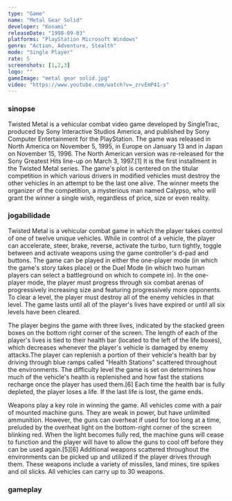 ```yaml
---
type: "Game"
name: "Metal Gear Solid"
developer: "Konami"
releaseDate: "1998-09-03"
platforms: "PlayStation Microsoft Windows"
genre: "Action, Adventure, Stealth"
mode: "Single Player"
rate: 5
screenshots: [1,2,3]
logo: ""
gameImage: "metal gear solid.jpg"
video: "https://www.youtube.com/watch?v=_zrvEmP41-s"
---
```


### sinopse
Twisted Metal is a vehicular combat video game developed by SingleTrac, produced by Sony Interactive Studios America, and published by Sony Computer Entertainment for the PlayStation. The game was released in North America on November 5, 1995, in Europe on January 13 and in Japan on November 15, 1996. The North American version was re-released for the Sony Greatest Hits line-up on March 3, 1997.[1] It is the first installment in the Twisted Metal series. The game's plot is centered on the titular competition in which various drivers in modified vehicles must destroy the other vehicles in an attempt to be the last one alive. The winner meets the organizer of the competition, a mysterious man named Calypso, who will grant the winner a single wish, regardless of price, size or even reality.

### jogabilidade
Twisted Metal is a vehicular combat game in which the player takes control of one of twelve unique vehicles. While in control of a vehicle, the player can accelerate, steer, brake, reverse, activate the turbo, turn tightly, toggle between and activate weapons using the game controller's d-pad and buttons. The game can be played in either the one-player mode (in which the game's story takes place) or the Duel Mode (in which two human players can select a battleground on which to compete in). In the one-player mode, the player must progress through six combat arenas of progressively increasing size and featuring progressively more opponents. To clear a level, the player must destroy all of the enemy vehicles in that level. The game lasts until all of the player's lives have expired or until all six levels have been cleared.

The player begins the game with three lives, indicated by the stacked green boxes on the bottom right corner of the screen. The length of each of the player's lives is tied to their health bar (located to the left of the life boxes), which decreases whenever the player's vehicle is damaged by enemy attacks.The player can replenish a portion of their vehicle's health bar by driving through blue ramps called "Health Stations" scattered throughout the environments. The difficulty level the game is set on determines how much of the vehicle's health is replenished and how fast the stations recharge once the player has used them.[6] Each time the health bar is fully depleted, the player loses a life. If the last life is lost, the game ends.

Weapons play a key role in winning the game. All vehicles come with a pair of mounted machine guns. They are weak in power, but have unlimited ammunition. However, the guns can overheat if used for too long at a time, preluded by the overheat light on the bottom-right corner of the screen blinking red. When the light becomes fully red, the machine guns will cease to function and the player will have to allow the guns to cool off before they can be used again.[5][6] Additional weapons scattered throughout the environments can be picked up and utilized if the player drives through them. These weapons include a variety of missiles, land mines, tire spikes and oil slicks. All vehicles can carry up to 30 weapons.


### gameplay

